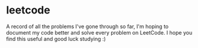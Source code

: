 # leetcode
A record of all the problems I've gone through so far, I'm hoping to document my code better and solve every problem on LeetCode. I hope you find this useful and good luck studying :)